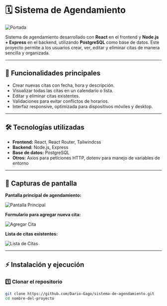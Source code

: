 # 🗓️ Sistema de Agendamiento

![Portada](https://via.placeholder.com/800x200?text=Sistema+de+Agendamiento)

Sistema de agendamiento desarrollado con **React** en el frontend y **Node.js + Express** en el backend, utilizando **PostgreSQL** como base de datos. Este proyecto permite a los usuarios crear, ver, editar y eliminar citas de manera sencilla y organizada.

---

## 🎯 Funcionalidades principales

- Crear nuevas citas con fecha, hora y descripción.
- Visualizar todas las citas en un calendario o lista.
- Editar y eliminar citas existentes.
- Validaciones para evitar conflictos de horarios.
- Interfaz responsive, optimizada para dispositivos móviles y desktop.

---

## 🛠 Tecnologías utilizadas

- **Frontend:** React, React Router, Tailwindcss
- **Backend:** Node.js, Express
- **Base de datos:** PostgreSQL
- **Otros:** Axios para peticiones HTTP, dotenv para manejo de variables de entorno

---

## 📸 Capturas de pantalla

**Pantalla principal de agendamiento:**

![Pantalla Principal](https://via.placeholder.com/600x400?text=Pantalla+Principal)

**Formulario para agregar nueva cita:**

![Agregar Cita](https://via.placeholder.com/600x400?text=Agregar+Cita)

**Lista de citas existentes:**

![Lista de Citas](https://via.placeholder.com/600x400?text=Lista+de+Citas)

---

## ⚡ Instalación y ejecución

### 1️⃣ Clonar el repositorio

```bash
git clone https://github.com/Dario-Gago/sistema-de-agendamiento.git
cd nombre-del-proyecto
```
